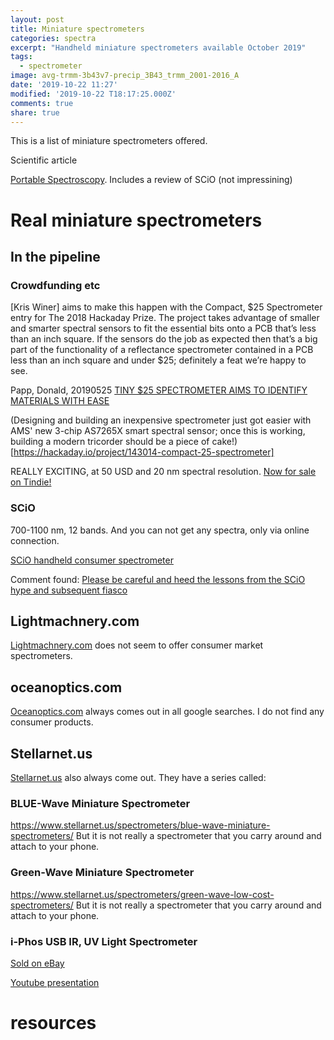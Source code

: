 ```yaml
---
layout: post
title: Miniature spectrometers
categories: spectra
excerpt: "Handheld miniature spectrometers available October 2019"
tags:
  - spectrometer
image: avg-trmm-3b43v7-precip_3B43_trmm_2001-2016_A
date: '2019-10-22 11:27'
modified: '2019-10-22 T18:17:25.000Z'
comments: true
share: true
---
```


This is a list of miniature spectrometers offered.

Scientific article

[Portable Spectroscopy](https://journals.sagepub.com/doi/full/10.1177/0003702818809719). Includes a review of SCiO (not impressining)

# Real miniature spectrometers

## In the pipeline

### Crowdfunding etc

[Kris Winer] aims to make this happen with the Compact, $25 Spectrometer entry for The 2018 Hackaday Prize. The project takes advantage of smaller and smarter spectral sensors to fit the essential bits onto a PCB that’s less than an inch square. If the sensors do the job as expected then that’s a big part of the functionality of a reflectance spectrometer contained in a PCB less than an inch square and under $25; definitely a feat we’re happy to see.

Papp, Donald, 20190525 [TINY $25 SPECTROMETER AIMS TO IDENTIFY MATERIALS WITH EASE](https://hackaday.com/2018/05/29/tiny-25-spectrometer-aims-to-identify-materials-with-ease/)

(Designing and building an inexpensive spectrometer just got easier with AMS' new 3-chip AS7265X smart spectral sensor; once this is working, building a modern tricorder should be a piece of cake!)[https://hackaday.io/project/143014-compact-25-spectrometer]

REALLY EXCITING, at 50 USD and 20 nm spectral resolution.
[Now for sale on Tindie!](https://www.tindie.com/products/onehorse/compact-as7265x-spectrometer/)

### SCiO

700-1100 nm, 12 bands. And you can not get any spectra, only via online connection.

[SCiO handheld consumer spectrometer](https://www.consumerphysics.com/scio-for-consumers/)

Comment found:
[Please be careful and heed the lessons from the SCiO hype and subsequent fiasco](https://spectrum.ieee.org/the-human-os/biomedical/devices/angry-kickstarter-backers-ask-scio-wheres-my-pocketsized-molecular-sensor)

## Lightmachnery.com

[Lightmachnery.com](https://lightmachinery.com) does not seem to offer consumer market spectrometers.

## oceanoptics.com

[Oceanoptics.com](https://oceanoptics.com ) always comes out in all google searches. I do not find any consumer products.

## Stellarnet.us

[Stellarnet.us](https://stellarnet.us) also always come out. They have a series called:

### BLUE-Wave Miniature Spectrometer
https://www.stellarnet.us/spectrometers/blue-wave-miniature-spectrometers/
But it is not really a spectrometer that you carry around and attach to your phone.

### Green-Wave Miniature Spectrometer
https://www.stellarnet.us/spectrometers/green-wave-low-cost-spectrometers/
But it is not really a spectrometer that you carry around and attach to your phone.

### i-Phos USB IR, UV Light Spectrometer

[Sold on eBay](https://www.ebay.com/itm/Light-Spectrometer-UV-IR-for-USB-connection-to-Windows-PC/202617568746?hash=item2f2cf2bdea%3Ag%3AhdEAAOSwG4pcgRLj&LH_BIN=1)

[Youtube presentation](https://www.youtube.com/watch?v=Tz43jRf8FjY)

# resources

